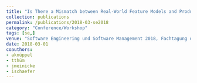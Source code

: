 ```yaml
---
title: "Is There a Mismatch between Real-World Feature Models and Product-Line Research?"
collection: publications
permalink: /publications/2018-03-se2018
category: "Conference/Workshop"
tags: [se,]
venue: "Software Engineering und Software Management 2018, Fachtagung des GI-Fachbereichs Softwaretechnik, SE 2018, 5.-9. März 2018, Ulm, Germany"
date: 2018-03-01
coauthors:
- aknüppel
- tthüm
- jmeinicke
- ischaefer
---
```

